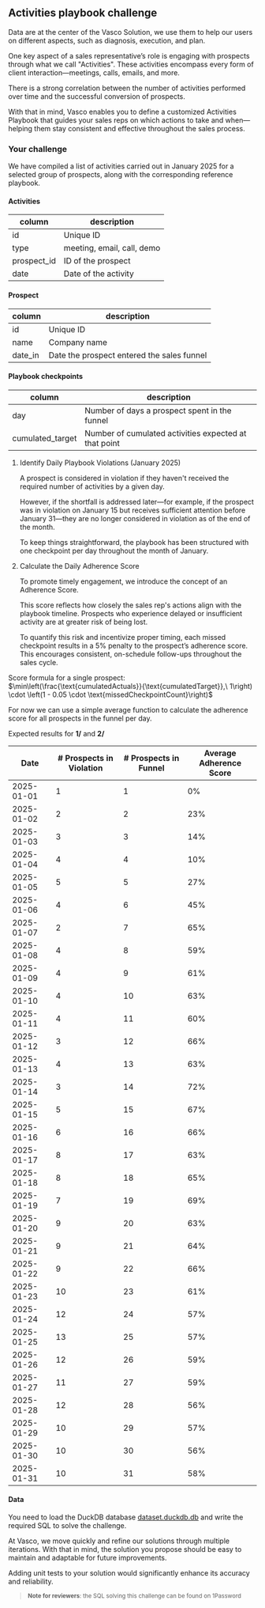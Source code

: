 ## Activities playbook challenge

Data are at the center of the Vasco Solution, we use them to help our users on different aspects, such as diagnosis, execution, and plan.

One key aspect of a sales representative’s role is engaging with prospects through what we call "Activities".
These activities encompass every form of client interaction—meetings, calls, emails, and more.

There is a strong correlation between the number of activities performed over time and the successful conversion of prospects.

With that in mind, Vasco enables you to define a customized Activities Playbook that guides your sales reps on which actions to take and when—helping them stay consistent and effective throughout the sales process.

### Your challenge

We have compiled a list of activities carried out in January 2025 for a selected group of prospects, along with the corresponding reference playbook.

#### Activities

| column      | description                |
| ----------- | -------------------------- |
| id          | Unique ID                  |
| type        | meeting, email, call, demo |
| prospect_id | ID of the prospect         |
| date        | Date of the activity       |

#### Prospect

| column  | description                                |
| ------- | ------------------------------------------ |
| id      | Unique ID                                  |
| name    | Company name                               |
| date_in | Date the prospect entered the sales funnel |

#### Playbook checkpoints

| column           | description                                           |
| ---------------- | ----------------------------------------------------- |
| day              | Number of days a prospect spent in the funnel         |
| cumulated_target | Number of cumulated activities expected at that point |

1. Identify Daily Playbook Violations (January 2025)

   A prospect is considered in violation if they haven't received the required number of activities by a given day.

   However, if the shortfall is addressed later—for example, if the prospect was in violation on January 15 but receives sufficient attention before January 31—they are no longer considered in violation as of the end of the month.

   To keep things straightforward, the playbook has been structured with one checkpoint per day throughout the month of January.

2. Calculate the Daily Adherence Score

   To promote timely engagement, we introduce the concept of an Adherence Score.

   This score reflects how closely the sales rep's actions align with the playbook timeline.
   Prospects who experience delayed or insufficient activity are at greater risk of being lost.

   To quantify this risk and incentivize proper timing, each missed checkpoint results in a 5% penalty to the prospect’s adherence score.
   This encourages consistent, on-schedule follow-ups throughout the sales cycle.

Score formula for a single prospect: $\min\left(\frac{\text{cumulatedActuals}}{\text{cumulatedTarget}},\ 1\right) \cdot \left(1 - 0.05 \cdot \text{missedCheckpointCount}\right)$

For now we can use a simple average function to calculate the adherence score for all prospects in the funnel per day.

Expected results for **1/** and **2/**

| Date       | # Prospects in Violation | # Prospects in Funnel | Average Adherence Score |
| ---------- | ------------------------ | --------------------- | ----------------------- |
| 2025-01-01 | 1                        | 1                     | 0%                      |
| 2025-01-02 | 2                        | 2                     | 23%                     |
| 2025-01-03 | 3                        | 3                     | 14%                     |
| 2025-01-04 | 4                        | 4                     | 10%                     |
| 2025-01-05 | 5                        | 5                     | 27%                     |
| 2025-01-06 | 4                        | 6                     | 45%                     |
| 2025-01-07 | 2                        | 7                     | 65%                     |
| 2025-01-08 | 4                        | 8                     | 59%                     |
| 2025-01-09 | 4                        | 9                     | 61%                     |
| 2025-01-10 | 4                        | 10                    | 63%                     |
| 2025-01-11 | 4                        | 11                    | 60%                     |
| 2025-01-12 | 3                        | 12                    | 66%                     |
| 2025-01-13 | 4                        | 13                    | 63%                     |
| 2025-01-14 | 3                        | 14                    | 72%                     |
| 2025-01-15 | 5                        | 15                    | 67%                     |
| 2025-01-16 | 6                        | 16                    | 66%                     |
| 2025-01-17 | 8                        | 17                    | 63%                     |
| 2025-01-18 | 8                        | 18                    | 65%                     |
| 2025-01-19 | 7                        | 19                    | 69%                     |
| 2025-01-20 | 9                        | 20                    | 63%                     |
| 2025-01-21 | 9                        | 21                    | 64%                     |
| 2025-01-22 | 9                        | 22                    | 66%                     |
| 2025-01-23 | 10                       | 23                    | 61%                     |
| 2025-01-24 | 12                       | 24                    | 57%                     |
| 2025-01-25 | 13                       | 25                    | 57%                     |
| 2025-01-26 | 12                       | 26                    | 59%                     |
| 2025-01-27 | 11                       | 27                    | 59%                     |
| 2025-01-28 | 12                       | 28                    | 56%                     |
| 2025-01-29 | 10                       | 29                    | 57%                     |
| 2025-01-30 | 10                       | 30                    | 56%                     |
| 2025-01-31 | 10                       | 31                    | 58%                     |

#### Data

You need to load the DuckDB database [dataset.duckdb.db](./data) and write the required SQL to solve the challenge.

At Vasco, we move quickly and refine our solutions through multiple iterations. With that in mind, the solution you propose should be easy to maintain and adaptable for future improvements.

Adding unit tests to your solution would significantly enhance its accuracy and reliability.

> <small>**Note for reviewers**: the SQL solving this challenge can be found on 1Password</small>
